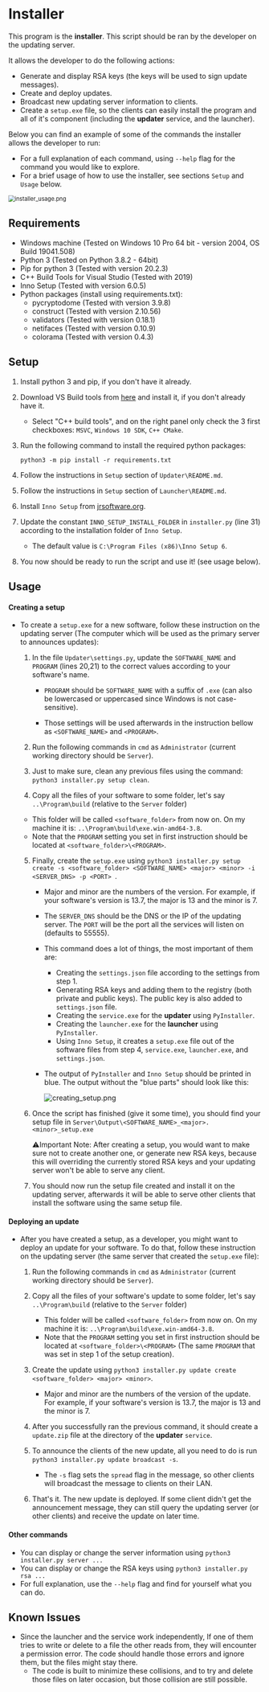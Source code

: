 # Installer

This program is the **installer**. This script should be ran by the developer on the updating server.

It allows the developer to do the following actions:

* Generate and display RSA keys (the keys will be used to sign update messages).
* Create and deploy updates.
* Broadcast new updating server information to clients.
* Create a `setup.exe` file, so the clients can easily install the program and all of it's component (including the **updater** service, and the launcher).

Below you can find an example of some of the commands the installer allows the developer to run:

* For a full explanation of each command, using `--help` flag for the command you would like to explore.
* For a brief usage of how to use the installer, see sections `Setup` and `Usage` below.

<img src="..\Images\installer_usage.png" alt="installer_usage.png" style="zoom: 80%;" />

## Requirements

* Windows machine (Tested on Windows 10 Pro 64 bit - version 2004, OS Build 19041.508)
* Python 3 (Tested on Python 3.8.2 - 64bit)
* Pip for python 3 (Tested with version 20.2.3)
* C++ Build Tools for Visual Studio (Tested with 2019)
* Inno Setup (Tested with version 6.0.5)
* Python packages (install using requirements.txt):
  * pycryptodome (Tested with version 3.9.8)
  * construct (Tested with version 2.10.56)
  * validators (Tested with version 0.18.1)
  * netifaces (Tested with version 0.10.9)
  * colorama (Tested with version 0.4.3)

## Setup

1. Install python 3 and pip, if you don't have it already.

2. Download VS Build tools from [here](https://visualstudio.microsoft.com/thank-you-downloading-visual-studio/?sku=BuildTools&rel=16) and install it, if you don't already have it.

   * Select "C++ build tools", and on the right panel only check the 3 first checkboxes: `MSVC`, `Windows 10 SDK`, `C++ CMake`.

3. Run the following command to install the required python packages:

   ```batch
   python3 -m pip install -r requirements.txt
   ```

4. Follow the instructions in `Setup` section of `Updater\README.md`.

5. Follow the instructions in `Setup` section of `Launcher\README.md`.

6. Install `Inno Setup` from [jrsoftware.org](https://jrsoftware.org/isdl.php).

7. Update the constant `INNO_SETUP_INSTALL_FOLDER` in `installer.py` (line 31) according to the installation folder of `Inno Setup`.

   * The default value is `C:\Program Files (x86)\Inno Setup 6`.

8. You now should be ready to run the script and use it! (see usage below).

## Usage

#### 	Creating a setup

* To create a `setup.exe` for a new software, follow these instruction on the updating server (The computer which will be used as the primary server to announces updates):

  1. In the file `Updater\settings.py`, update the `SOFTWARE_NAME` and `PROGRAM` (lines 20,21) to the correct values according to your software's name.

     * `PROGRAM` should be `SOFTWARE_NAME` with a suffix of `.exe` (can also be lowercased or uppercased since Windows is not case-sensitive).

     * Those settings will be used afterwards in the instruction bellow as `<SOFTWARE_NAME>` and `<PROGRAM>`.

  2. Run the following commands in `cmd` as `Administrator` (current working directory should be `Server`).

  3. Just to make sure, clean any previous files using the command: `python3 installer.py setup clean`.

  4.  Copy all the files of your software to some folder, let's say `..\Program\build` (relative to the `Server` folder)

     * This folder will be called `<software_folder>` from now on. On my machine it is: `..\Program\build\exe.win-amd64-3.8`.
     * Note that the `PROGRAM` setting you set in first instruction should be located at `<software_folder>\<PROGRAM>`.

  5. Finally, create the `setup.exe` using `python3 installer.py setup create -s <software_folder> <SOFTWARE_NAME> <major> <minor> -i <SERVER_DNS> -p <PORT> `.

     * Major and minor are the numbers of the version. For example, if your software's version is 13.7, the major is 13 and the minor is 7.

     * The `SERVER_DNS` should be the DNS or the IP of the updating server. The `PORT` will be the port all the services will listen on (defaults to 55555).

     * This command does a lot of things, the most important of them are:

       * Creating the `settings.json` file according to the settings from step 1.
       * Generating RSA keys and adding them to the registry (both private and public keys). The public key is also added to `settings.json` file.
       * Creating the `service.exe` for the **updater** using `PyInstaller`.
       * Creating the `launcher.exe` for the **launcher** using `PyInstaller`.
       * Using `Inno Setup`, it creates a `setup.exe` file out of the software files from step 4, `service.exe`, `launcher.exe`, and `settings.json`.

     * The output of `PyInstaller` and `Inno Setup` should be printed in blue. The output without the "blue parts" should look like this:

       <img src="..\Images\creating_setup.png" alt="creating_setup.png"  />

  6. Once the script has finished (give it some time), you should find your setup file in `Server\Output\<SOFTWARE_NAME>_<major>.<minor>_setup.exe`

     :warning:Important Note: After creating a setup, you would want to make sure not to create another one, or generate new RSA keys, because this will overriding the currently stored RSA keys and your updating server won't be able to serve any client.

  7. You should now run the setup file created and install it on the updating server, afterwards it will be able to serve other clients that install the software using the same setup file.

#### Deploying an update

* After you have created a setup, as a developer, you might want to deploy an update for your software. To do that, follow these instruction on the updating server (the same server that created the `setup.exe` file):

  1. Run the following commands in `cmd` as `Administrator` (current working directory should be `Server`).
  2. Copy all the files of your software's update to some folder, let's say `..\Program\build` (relative to the `Server` folder)
     * This folder will be called `<software_folder>` from now on. On my machine it is: `..\Program\build\exe.win-amd64-3.8`.
     * Note that the `PROGRAM` setting you set in first instruction should be located at `<software_folder>\<PROGRAM>` (The same `PROGRAM` that was set in step 1 of the setup creation).
  3. Create the update using `python3 installer.py update create <software_folder> <major> <minor>`.
     * Major and minor are the numbers of the version of the update. For example, if your software's version is 13.7, the major is 13 and the minor is 7.

  4. After you successfully ran the previous command, it should create a `update.zip` file at the directory of the **updater** `service`.

  5. To announce the clients of the new update, all you need to do is run `python3 installer.py update broadcast -s`.
     * The `-s` flag sets the `spread` flag in the message, so other clients will broadcast the message to clients on their LAN.
  6. That's it. The new update is deployed. If some client didn't get the announcement message, they can still query the updating server (or other clients) and receive the update on later time.

#### Other commands

* You can display or change the server information using `python3 installer.py server ...` 
* You can display or change the RSA keys using `python3 installer.py rsa ...`
* For full explanation, use the `--help` flag and find for yourself what you can do.

## Known Issues

* Since the launcher and the service work independently, If one of them tries to write or delete to a file the other reads from, they will encounter a permission error. The code should handle those errors and ignore them, but the files might stay there.
  * The code is built to minimize these collisions, and to try and delete those files on later occasion, but those collision are still possible.